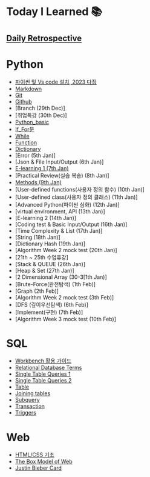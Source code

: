 # Today I Learned 📚
## [Daily Retrospective](https://github.com/gata96/TIL/tree/master/Daily%20Retrospective)

# Python

- [파이썬 및 Vs code 설치, 2023 다짐](https://github.com/gata96/TIL/blob/master/Python/Theory/2023_My_goal.md)
- [Markdown](https://github.com/gata96/TIL/blob/master/Python/Theory/Markdown.md)
- [Git](https://github.com/gata96/TIL/blob/master/Python/Theory/Git.md)
- [Github](https://github.com/gata96/TIL/blob/master/Python/Theory/GitHub.md)
- [Branch (29th Dec)]
- [취업특강 (30th Dec)]
- [Python_basic](https://github.com/gata96/TIL/blob/master/Python/Theory/Python_basic.md)
- [If_For문](https://github.com/gata96/TIL/blob/master/Python/Theory/If_For.md)
- [While](https://github.com/gata96/TIL/blob/master/Python/Theory/While.md)
- [Function](https://github.com/gata96/TIL/blob/master/Python/Theory/Function.md)
- [Dictionary](https://github.com/gata96/TIL/blob/master/Python/Theory/Dictionary.md)
- [Error (5th Jan)]
- [Json & File Input/Output (6th Jan)]
- [E-learning 1 (7th Jan)](https://github.com/gata96/TIL/blob/master/E-learning/1.%20%EB%B9%84%EA%B0%9C%EB%B0%9C%EC%9E%90%EB%A5%BC%20%EC%9C%84%ED%95%9C%20IT%20%EC%A7%80%EC%8B%9D.md)
- [Practical Review(실습 복습) (8th Jan)]
- [Methods (9th Jan)](https://github.com/gata96/TIL/blob/master/Python/Theory/Methods.md)
- [User-defined functions(사용자 정의 함수) (10th Jan)]
- [User-defined class(사용자 정의 클래스) (11th Jan)]
- [Advanced Python(파이썬 심화) (12th Jan)]
- [virtual environment, API (13th Jan)]
- [E-learning 2 (14th Jan)]
- [Coding test & Basic Input/Output (16th Jan)]
- [Time Complexity & List (17th Jan)]
- [String (18th Jan)]
- [Dictionary Hash (19th Jan)]
- [Algorithm Week 2 mock test (20th Jan)]
- [21th ~ 25th 수업휴강]
- [Stack & QUEUE (26th Jan)]
- [Heap & Set (27th Jan)]
- [2 Dimensional Array (30-3[1th Jan)]
- [Brute-Force(완전탐색) (1th Feb)]
- [Graph (2th Feb)]
- [Algorithm Week 2 mock test (3th Feb)]
- [DFS (깊이우선탐색) (6th Feb)]
- [Implement(구현) (7th Feb)]
- [Algorithm Week 3 mock test (10th Feb)]

# SQL
- [Workbench 활용 가이드](https://github.com/gata96/TIL/blob/master/MySQL/Feb08-SQL%20Intro/Feb08-Workbench%20Basic.md)
- [Relational Database Terms](https://github.com/gata96/TIL/blob/master/MySQL/Feb08-SQL%20Intro/Feb08-Relational%20Database%20Terms.md)
- [Single Table Queries 1](https://github.com/gata96/TIL/blob/master/MySQL/Feb09-Single%20table%20queries1/Feb09-Single%20Table%20Queries%201.md)
- [Single Table Queries 2](https://github.com/gata96/TIL/blob/master/MySQL/Feb13-Single%20table%20queries2/Feb13-Single%20Table%20Queries%202.md)
- [Table](https://github.com/gata96/TIL/blob/master/MySQL/Feb14-Table/Feb14-Managing%20Tables.md)
- [Joining tables](https://github.com/gata96/TIL/blob/master/MySQL/Feb15-Joining%20tables/Feb15-Joining%20tables.md)
- [Subquery](https://github.com/gata96/TIL/blob/master/MySQL/Feb16-Subquery/Feb16-Subquery.md)
- [Transaction](https://github.com/gata96/TIL/blob/master/MySQL/Feb20-Advanced1/Feb20-Transaction.md)
- [Triggers](https://github.com/gata96/TIL/blob/master/MySQL/Feb20-Advanced1/Feb20-Triggers.md)

# Web
- [HTML/CSS 기초](https://github.com/gata96/TIL/tree/master/Web/Feb22-HTML%2CCSS%20%EA%B8%B0%EC%B4%88)
- [The Box Model of Web](https://github.com/gata96/TIL/tree/master/Web/Feb23-The%20box%20model%20of%20Web)
- [Justin Bieber Card](https://github.com/gata96/TIL/tree/master/Web/Feb24-Justin%20Bieber%20card)


